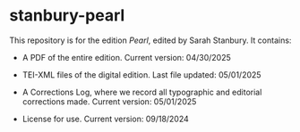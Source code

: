 # stanbury-pearl

This repository is for the edition _Pearl_, edited by Sarah Stanbury. It contains:

- A PDF of the entire edition. Current version: 04/30/2025

- TEI-XML files of the digital edition. Last file updated: 05/01/2025

- A Corrections Log, where we record all typographic and editorial corrections made. Current version: 05/01/2025

- License for use. Current version: 09/18/2024
